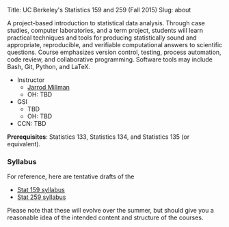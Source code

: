 Title: UC Berkeley's Statistics 159 and 259 (Fall 2015)
Slug: about

A project-based introduction to statistical data analysis.
Through case studies, computer laboratories, and a term project,
students will learn practical techniques and tools
for producing statistically sound and appropriate, reproducible, and verifiable
computational answers to scientific questions.
Course emphasizes version control, testing, process automation,
code review, and collaborative programming.
Software tools may include Bash, Git, Python, and LaTeX.

* Instructor
    * [Jarrod Millman](http://www.jarrodmillman.com)
    * OH: TBD
* GSI
    * TBD
    * OH: TBD
* CCN: TBD

**Prerequisites**: Statistics 133, Statistics 134, and Statistics 135 (or equivalent).

### Syllabus

For reference, here are tentative drafts of the

* [Stat 159 syllabus](|filename|/files/stat159-syllabus.pdf)
* [Stat 259 syllabus](|filename|/files/stat259-syllabus.pdf)

Please note that these will evolve over the summer, but should give you a reasonable
idea of the intended content and structure of the courses.
